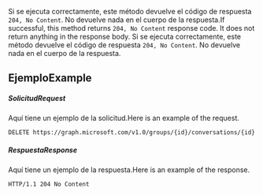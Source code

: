 <span data-ttu-id="3a768-p102">Si se ejecuta correctamente, este método devuelve el código de respuesta `204, No Content`. No devuelve nada en el cuerpo de la respuesta.</span><span class="sxs-lookup"><span data-stu-id="3a768-p102">If successful, this method returns `204, No Content` response code. It does not return anything in the response body.</span></span>
Si se ejecuta correctamente, este método devuelve el código de respuesta `204, No Content`. No devuelve nada en el cuerpo de la respuesta.

## <span data-ttu-id="3a768-117">Ejemplo</span><span class="sxs-lookup"><span data-stu-id="3a768-117">Example</span></span>
<a id="example" class="xliff"></a>
##### <span data-ttu-id="3a768-118">Solicitud</span><span class="sxs-lookup"><span data-stu-id="3a768-118">Request</span></span>
<a id="request" class="xliff"></a>
<span data-ttu-id="3a768-119">Aquí tiene un ejemplo de la solicitud.</span><span class="sxs-lookup"><span data-stu-id="3a768-119">Here is an example of the request.</span></span>
<!-- {
  "blockType": "request",
  "name": "delete_conversation"
}-->
```http
DELETE https://graph.microsoft.com/v1.0/groups/{id}/conversations/{id}
```
##### <span data-ttu-id="3a768-120">Respuesta</span><span class="sxs-lookup"><span data-stu-id="3a768-120">Response</span></span>
<a id="response" class="xliff"></a>
<span data-ttu-id="3a768-121">Aquí tiene un ejemplo de la respuesta.</span><span class="sxs-lookup"><span data-stu-id="3a768-121">Here is an example of the response.</span></span> 
<!-- {
  "blockType": "response",
  "truncated": true
} -->
```http
HTTP/1.1 204 No Content
```

<!-- uuid: 8fcb5dbc-d5aa-4681-8e31-b001d5168d79
2015-10-25 14:57:30 UTC -->
<!-- {
  "type": "#page.annotation",
  "description": "Delete conversation",
  "keywords": "",
  "section": "documentation",
  "tocPath": ""
}-->
